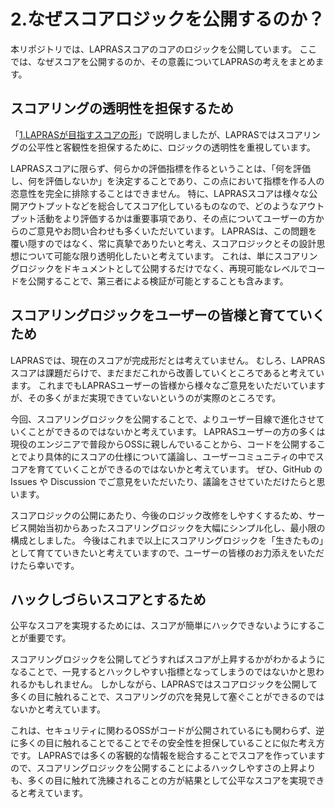 # 2.なぜスコアロジックを公開するのか？

本リポジトリでは、LAPRASスコアのコアのロジックを公開しています。
ここでは、なぜスコアを公開するのか、その意義についてLAPRASの考えをまとめます。

## スコアリングの透明性を担保するため

「[1.LAPRASが目指すスコアの形](./1_score_vision.md)」で説明しましたが、LAPRASではスコアリングの公平性と客観性を担保するために、ロジックの透明性を重視しています。

LAPRASスコアに限らず、何らかの評価指標を作るということは、「何を評価し、何を評価しないか」を決定することであり、この点において指標を作る人の恣意性を完全に排除することはできません。
特に、LAPRASスコアは様々な公開アウトプットなどを総合してスコア化しているものなので、どのようなアウトプット活動をより評価するかは重要事項であり、その点についてユーザーの方からのご意見やお問い合わせも多くいただいています。
LAPRASは、この問題を覆い隠すのではなく、常に真摯でありたいと考え、スコアロジックとその設計思想について可能な限り透明化したいと考えています。
これは、単にスコアリングロジックをドキュメントとして公開するだけでなく、再現可能なレベルでコードを公開することで、第三者による検証が可能とすることも含みます。


## スコアリングロジックをユーザーの皆様と育てていくため


LAPRASでは、現在のスコアが完成形だとは考えていません。
むしろ、LAPRASスコアは課題だらけで、まだまだこれから改善していくところであると考えています。
これまでもLAPRASユーザーの皆様から様々なご意見をいただいていますが、その多くがまだ実現できていないというのが実際のところです。

今回、スコアリングロジックを公開することで、よりユーザー目線で進化させていくことができるのではないかと考えています。
LAPRASユーザーの方の多くは現役のエンジニアで普段からOSSに親しんでいることから、コードを公開することでより具体的にスコアの仕様について議論し、ユーザーコミュニティの中でスコアを育てていくことができるのではないかと考えています。
ぜひ、GitHub のIssues や Discussion でご意見をいただいたり、議論をさせていただけたらと思います。

スコアロジックの公開にあたり、今後のロジック改修をしやすくするため、サービス開始当初からあったスコアリングロジックを大幅にシンプル化し、最小限の構成としました。
今後はこれまで以上にスコアリングロジックを「生きたもの」として育てていきたいと考えていますので、ユーザーの皆様のお力添えをいただけたら幸いです。


## ハックしづらいスコアとするため


公平なスコアを実現するためには、スコアが簡単にハックできないようにすることが重要です。

スコアリングロジックを公開してどうすればスコアが上昇するかがわかるようになることで、一見するとハックしやすい指標となってしまうのではないかと思われるかもしれません。
しかしながら、LAPRASではスコアロジックを公開して多くの目に触れることで、スコアリングの穴を発見して塞ぐことができるのではないかと考えています。

これは、セキュリティに関わるOSSがコードが公開されているにも関わらず、逆に多くの目に触れることでることでその安全性を担保していることに似た考え方です。
LAPRASでは多くの客観的な情報を総合することでスコアを作っていますので、スコアリングロジックを公開することによるハックしやすさの上昇よりも、多くの目に触れて洗練されることの方が結果として公平なスコアを実現できると考えています。


